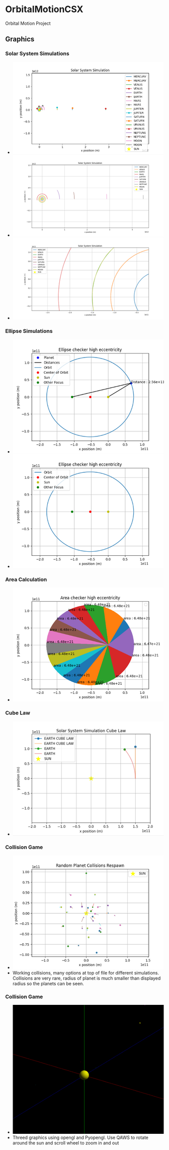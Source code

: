 # OrbitalMotionCSX
Orbital Motion Project

## Graphics

### Solar System Simulations
- ![Solar System Animation](graphics/solarSystemAnim.png "Solar System Animation")
- ![Solar System Full](graphics/solarSystemFull.png "Solar System Full")
- ![Solar System with Moon](graphics/solarSystemMoon.png "Solar System with Moon")

### Ellipse Simulations
- ![Ellipse Animation](graphics/ellipse_anim.png "Ellipse Animation")
- ![Ellipse Default](graphics/ellipse_default.png "Ellipse Default")

### Area Calculation
- ![Area Calculation](graphics/area.png "Area Calculation")

### Cube Law
- ![Cube Law](graphics/cube_law.png "Cube Law")

### Collision Game
- ![Collision Game](graphics/collision_game.png "Collision Game")
- Working collisions, many options at top of file for different simulations. Collisions are very rare, radius of planet is much smaller than displayed radius so the planets can be seen.

### Collision Game
- ![ThreeD](graphics/threeD.png "Three D Graphics")
- Threed graphics using opengl and Pyopengl. Use QAWS to rotate around the sun and scroll wheel to zoom in and out